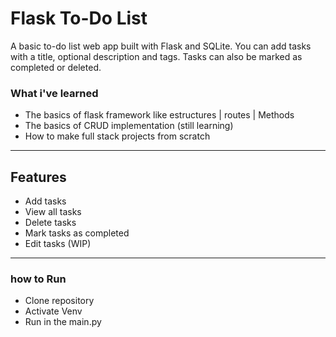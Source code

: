 # Flask To-Do List

A basic to-do list web app built with Flask and SQLite. You can add tasks with a title, optional description and tags. Tasks can also be marked as completed or deleted.

### What i've learned
-  The basics of flask framework like estructures | routes | Methods
-  The basics of CRUD implementation (still learning)
-  How to make full stack projects from scratch

---

## Features

- Add tasks
- View all tasks
- Delete tasks
- Mark tasks as completed 
- Edit tasks (WIP)

---
### how to Run
- Clone repository
- Activate Venv
- Run in the main.py
